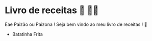 # Livro de receitas :book: :man_cook: 

Eae Paizão ou Paizona !  Seja bem vindo ao meu livro de receitas ! :wave:

- Batatinha Frita 